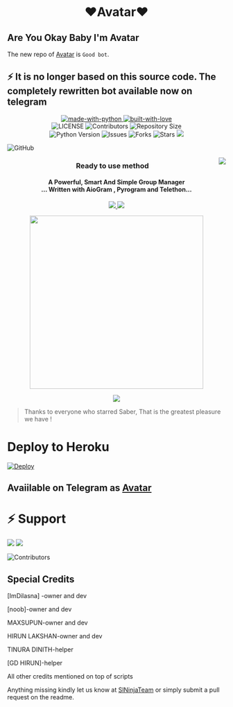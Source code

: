 <h1 align="center"><b><b>❤️Avatar❤️</b></b></h1>

##  Are You Okay Baby I'm Avatar
 
 The new repo of [Avatar](https://t.me/snt_super_ro_bot) is `Good bot`. 

## ⚡ It is no longer based on this source code. The completely rewritten bot available now on telegram

<p align="center">
    <a href="https://python.org">
        <img src="http://forthebadge.com/images/badges/made-with-python.svg" alt="made-with-python">
    </a>
    <a href="https://GitHub.com/Sadew451">
        <img src="http://ForTheBadge.com/images/badges/built-with-love.svg" alt="built-with-love">
    </a> <br>
    <img src="https://img.shields.io/github/license/Dilasnaofficical/Avatar?style=for-the-badge&logo=appveyor" alt="LICENSE">
    <img src="https://img.shields.io/github/contributors/Dilasnaofficical/Avatar?style=for-the-badge&logo=appveyor" alt="Contributors">
    <img src="https://img.shields.io/github/repo-size/Dilasnaofficical/Avatar?style=for-the-badge&logo=appveyor" alt="Repository Size"> <br>
    <img src="https://img.shields.io/badge/python-3.9-green?style=for-the-badge&logo=appveyor" alt="Python Version">
    <img src="https://img.shields.io/github/issues/Dilasnaofficical/Avatar?style=for-the-badge&logo=appveyor" alt="Issues">
    <img src="https://img.shields.io/github/forks/Dilasnaofficical/Avatar?style=for-the-badge&logo=appveyor" alt="Forks">
    <img src="https://img.shields.io/github/stars/Dilasnaofficical/Avatar?style=for-the-badge&logo=appveyor" alt="Stars">
    <a href="https://pypi.org/project/Telethon/"> <img src="https://img.shields.io/pypi/v/telethon?color=yellow&label=telethon&logo=python&logoColor=green&style=for-the-badge" /></a>
</p>

![GitHub](https://img.shields.io/github/license/Dilasnaofficical/Avatar)




<img align="right" src="https://emojipedia-us.s3.dualstack.us-west-1.amazonaws.com/thumbs/120/apple/155/open-book_1f4d6.png">

<h3 align="center"> 
    Ready to use method
</h3>

<h4 align="center">A Powerful, Smart And Simple Group Manager <br> ... Written with AioGram , Pyrogram and Telethon...</h4>
<p align='center'>
  <a href="https://www.python.org/" alt="made-with-python"> <img src="https://img.shields.io/badge/Made%20with-Python-1f425f.svg?style=flat-square&logo=python&color=blue" /> </a>
  <a href="https://github.com/Dilasnaofficical/Avatar/graphs/commit-activity" alt="Maintenance"> <img src="https://img.shields.io/badge/Maintained%3F-yes-green.svg?style=flat-square" /> </a>
</p>

<p align="center"><a href="https://t.me/SlNinjaTeam"><img src="https://te.legra.ph/file/3b7e91ea451981f4d60b4.jpg" width="400"></a></p>
<p align="center">
    <a href="https://github.com/Dilasnaofficical/Avatar/commits/Dilasna"> <img src="https://img.shields.io/github/last-commit/Dilasnaofficical/Avatar?color=brown&logo=github&logoColor=green&style=for-the-badge" /></a>
  
</p>

> Thanks to everyone who starred Saber, That is the greatest pleasure we have !

# Deploy to Heroku



[![Deploy](https://www.herokucdn.com/deploy/button.svg)](https://heroku.com/deploy?template=https://github.com/Dilasnaofficical/Avatar)




## Avaiilable on Telegram as [Avatar]()


# ⚡ Support
<a href="https://t.me/aastrem"><img src="https://img.shields.io/badge/Join-Telegram%20Channel-red.svg?logo=Telegram"></a>
<a href="https://t.me/aastem"><img src="https://img.shields.io/badge/Join-Telegram%20Group-blue.svg?logo=telegram"></a>


![Contributors](https://contrib.rocks/image?repo=Dilasnaofficical/Avatar)

## Special Credits
[ImDilasna] -owner and dev

[noob]-owner and dev

MAXSUPUN-owner and dev

HIRUN LAKSHAN-owner and dev

TINURA DINITH-helper 

[GD HIRUN]-helper 






All other credits mentioned on top of scripts

Anything missing kindly let us know at [SlNinjaTeam](https://t.me/SlNinjaTeam) or simply submit a pull request on the readme.





